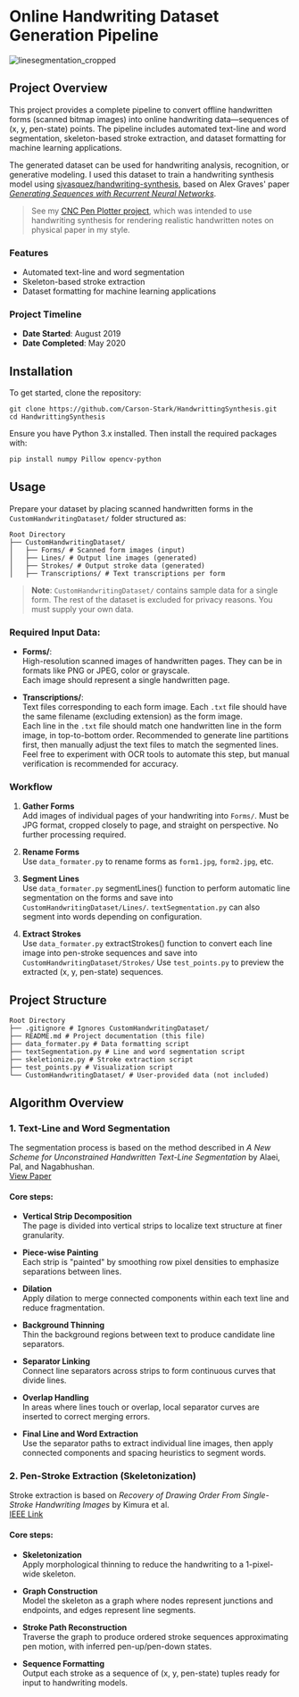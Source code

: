 # Online Handwriting Dataset Generation Pipeline

![linesegmentation_cropped](https://github.com/user-attachments/assets/f627ba7e-3d0d-4c8f-9448-d78631689b88)

## Project Overview

This project provides a complete pipeline to convert offline handwritten forms (scanned bitmap images) into online handwriting data—sequences of (x, y, pen-state) points. The pipeline includes automated text-line and word segmentation, skeleton-based stroke extraction, and dataset formatting for machine learning applications. 

The generated dataset can be used for handwriting analysis, recognition, or generative modeling. I used this dataset to train a handwriting synthesis model using [sjvasquez/handwriting-synthesis](https://github.com/sjvasquez/handwriting-synthesis), based on Alex Graves' paper [*Generating Sequences with Recurrent Neural Networks*](https://arxiv.org/abs/1308.0850).

> See my [CNC Pen Plotter project](https://github.com/Carson-Stark/CNCPenPlotter), which was intended to use handwriting synthesis for rendering realistic handwritten notes on physical paper in my style.

### Features

- Automated text-line and word segmentation
- Skeleton-based stroke extraction
- Dataset formatting for machine learning applications

### Project Timeline

- **Date Started**: August 2019  
- **Date Completed**: May 2020


## Installation

To get started, clone the repository:

```
git clone https://github.com/Carson-Stark/HandwrittingSynthesis.git
cd HandwrittingSynthesis
```

Ensure you have Python 3.x installed. Then install the required packages with:

```bash
pip install numpy Pillow opencv-python
```

## Usage

Prepare your dataset by placing scanned handwritten forms in the `CustomHandwritingDataset/` folder structured as:

```
Root Directory
├── CustomHandwritingDataset/
│   ├── Forms/ # Scanned form images (input)
│   ├── Lines/ # Output line images (generated)
│   ├── Strokes/ # Output stroke data (generated)
│   ├── Transcriptions/ # Text transcriptions per form
```

> **Note**: `CustomHandwritingDataset/` contains sample data for a single form. The rest of the dataset is excluded for privacy reasons. You must supply your own data.

### Required Input Data:

- **Forms/**:  
  High-resolution scanned images of handwritten pages. They can be in formats like PNG or JPEG, color or grayscale.  
  Each image should represent a single handwritten page.

- **Transcriptions/**:  
  Text files corresponding to each form image. Each `.txt` file should have the same filename (excluding extension) as the form image.  
  Each line in the `.txt` file should match one handwritten line in the form image, in top-to-bottom order. Recommended to generate line partitions first, then manually adjust the text files to match the segmented lines. Feel free to experiment with OCR tools to automate this step, but manual verification is recommended for accuracy.

### Workflow

1. **Gather Forms**  
   Add images of individual pages of your handwriting into `Forms/`. Must be JPG format, cropped closely to page, and straight on perspective. No further processing required.

3. **Rename Forms**  
   Use `data_formater.py` to rename forms as `form1.jpg`, `form2.jpg`, etc.

4. **Segment Lines**  
   Use `data_formater.py` segmentLines() function to perform automatic line segmentation on the forms and save into `CustomHandwritingDataset/Lines/`. `textSegmentation.py` can also segment into words depending on configuration.

5. **Extract Strokes**  
   Use `data_formater.py` extractStrokes() function to convert each line image into pen-stroke sequences and save into `CustomHandwritingDataset/Strokes/` Use `test_points.py` to preview the extracted (x, y, pen-state) sequences.

## Project Structure

```
Root Directory
├── .gitignore # Ignores CustomHandwritingDataset/
├── README.md # Project documentation (this file)
├── data_formater.py # Data formatting script
├── textSegmentation.py # Line and word segmentation script
├── skeletionize.py # Stroke extraction script
├── test_points.py # Visualization script
└── CustomHandwritingDataset/ # User-provided data (not included)
```

## Algorithm Overview

### 1. Text-Line and Word Segmentation

The segmentation process is based on the method described in *A New Scheme for Unconstrained Handwritten Text-Line Segmentation* by Alaei, Pal, and Nagabhushan.  
[View Paper](http://researchgate.net/publication/220599927_A_new_scheme_for_unconstrained_handwritten_text-line_segmentation)

#### Core steps:

- **Vertical Strip Decomposition**  
  The page is divided into vertical strips to localize text structure at finer granularity.

- **Piece-wise Painting**  
  Each strip is "painted" by smoothing row pixel densities to emphasize separations between lines.

- **Dilation**  
  Apply dilation to merge connected components within each text line and reduce fragmentation.

- **Background Thinning**  
  Thin the background regions between text to produce candidate line separators.

- **Separator Linking**  
  Connect line separators across strips to form continuous curves that divide lines.

- **Overlap Handling**  
  In areas where lines touch or overlap, local separator curves are inserted to correct merging errors.

- **Final Line and Word Extraction**  
  Use the separator paths to extract individual line images, then apply connected components and spacing heuristics to segment words.

### 2. Pen-Stroke Extraction (Skeletonization)

Stroke extraction is based on *Recovery of Drawing Order From Single-Stroke Handwriting Images* by Kimura et al.  
[IEEE Link](https://ieeexplore.ieee.org/document/877517)

#### Core steps:

- **Skeletonization**  
  Apply morphological thinning to reduce the handwriting to a 1-pixel-wide skeleton.

- **Graph Construction**  
  Model the skeleton as a graph where nodes represent junctions and endpoints, and edges represent line segments.

- **Stroke Path Reconstruction**  
  Traverse the graph to produce ordered stroke sequences approximating pen motion, with inferred pen-up/pen-down states.

- **Sequence Formatting**  
  Output each stroke as a sequence of (x, y, pen-state) tuples ready for input to handwriting models.
